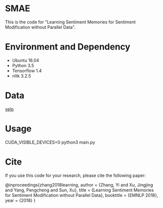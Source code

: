 # SMAE

This is the code for "Learning Sentiment Memories for Sentiment Modification without Parallel Data".
# Environment and Dependency
 - Ubuntu 16.04
 - Python 3.5
 - Tensorflow 1.4
 - nltk 3.2.5
 
# Data
  [yelp](https://www.yelp.com/dataset/challenge)
  
# Usage
CUDA_VISIBLE_DEVICES=0 python3 main.py

# Cite
If you use this code for your research, please cite the following paper:

  @inproceedings{zhang2018learning,
  author = {Zhang, Yi and Xu, Jingjing and Yang, Pengcheng and Sun, Xu},
  title = {Learning Sentiment Memories for Sentiment Modification without Parallel Data},
  booktitle = {EMNLP 2018},
  year = {2018}
  }
